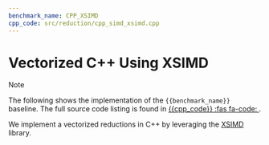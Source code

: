 ```yaml
---
benchmark_name: CPP_XSIMD
cpp_code: src/reduction/cpp_simd_xsimd.cpp
---
```

# Vectorized C++ Using XSIMD

> [!Note]
> The following shows the implementation of the `{{benchmark_name}}` baseline.
> The full source code listing is found in [{{cpp_code}} :fas fa-code: ]({{cpp_code}}). 

We implement a vectorized reductions in C++ by leveraging the [XSIMD](https://github.com/xtensor-stack/xsimd) library.



[](cpp_simd_xsimd.cpp ':include :type=code cpp :fragment=reduce')
 